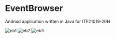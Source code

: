 
# EventBrowser
Android application written in Java for ITF21019-20H

![eb1](https://user-images.githubusercontent.com/33227105/128695440-0fb0d3d9-15d7-4523-91e4-39dce1a87fc6.jpg)
![eb2](https://user-images.githubusercontent.com/33227105/128695442-7b2d8555-6609-4888-b015-155d25177537.jpg)
![eb3](https://user-images.githubusercontent.com/33227105/128695447-ed67ad6f-2efa-405c-897e-f943c259bb83.jpg)
